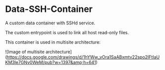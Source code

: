 # Data-SSH-Container

A custom data container with SSHd service.

The custom entrypoint is used to link all host read-only files.

This container is used in multisite architecture:

![Image of multisite architecture]
(https://docs.google.com/drawings/d/1hYWw_vOra1SaABxmtv22spo2IFtIaUKM3le7GNv0WeM/pub?w=1397&amp;h=641)
